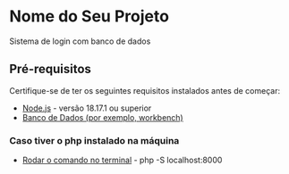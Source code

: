 # Nome do Seu Projeto

Sistema de login com banco de dados

## Pré-requisitos

Certifique-se de ter os seguintes requisitos instalados antes de começar:

- [Node.js](https://nodejs.org/) - versão 18.17.1 ou superior
- [Banco de Dados (por exemplo, workbench)](https://www.mysql.com/products/workbench/)

### Caso tiver o php instalado na máquina

- [Rodar o comando no terminal](https://www.php.net/) - php -S localhost:8000
